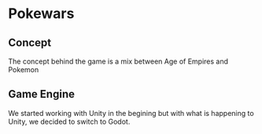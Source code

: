 # Pokewars

## Concept

The concept behind the game is a mix between Age of Empires and Pokemon

## Game Engine

We started working with Unity in the begining but with what is happening to Unity, we decided to switch to Godot.